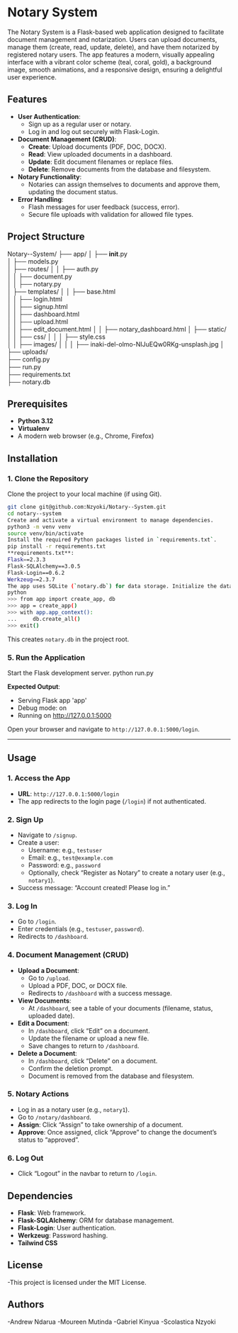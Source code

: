 # Notary System
The Notary System is a Flask-based web application designed to facilitate document management and notarization. Users can upload documents, manage them (create, read, update, delete), and have them notarized by registered notary users. The app features a modern, visually appealing interface with a vibrant color scheme (teal, coral, gold), a background image, smooth animations, and a responsive design, ensuring a delightful user experience.

## Features

- **User Authentication**:
  - Sign up as a regular user or notary.
  - Log in and log out securely with Flask-Login.
- **Document Management (CRUD)**:
  - **Create**: Upload documents (PDF, DOC, DOCX).
  - **Read**: View uploaded documents in a dashboard.
  - **Update**: Edit document filenames or replace files.
  - **Delete**: Remove documents from the database and filesystem.
- **Notary Functionality**:
  - Notaries can assign themselves to documents and approve them, updating the document status.
- **Error Handling**:
  - Flash messages for user feedback (success, error).
  - Secure file uploads with validation for allowed file types.


## Project Structure
Notary--System/
├── app/
│   ├── __init__.py          
│   ├── models.py           
│   ├── routes/
│   │   ├── auth.py          
│   │   ├── document.py     
│   │   ├── notary.py        
│   ├── templates/
│   │   ├── base.html        
│   │   ├── login.html       
│   │   ├── signup.html      
│   │   ├── dashboard.html   
│   │   ├── upload.html      
│   │   ├── edit_document.html 
│   │   ├── notary_dashboard.html 
│   ├── static/
│   │   ├── css/
│   │   │   ├── style.css    
│   │   ├── images/
│   │   │   ├── inaki-del-olmo-NIJuEQw0RKg-unsplash.jpg 
│   ├── uploads/             
├── config.py                
├── run.py                  
├── requirements.txt         
├── notary.db               

## Prerequisites

- **Python 3.12** 
- **Virtualenv**
- A modern web browser (e.g., Chrome, Firefox)


## Installation

### 1. Clone the Repository
Clone the project to your local machine (if using Git).

```bash
git clone git@github.com:Nzyoki/Notary--System.git
cd notary--system
Create and activate a virtual environment to manage dependencies.
python3 -m venv venv
source venv/bin/activate 
Install the required Python packages listed in `requirements.txt`.
pip install -r requirements.txt
**requirements.txt**:
Flask==2.3.3
Flask-SQLAlchemy==3.0.5
Flask-Login==0.6.2
Werkzeug==2.3.7
The app uses SQLite (`notary.db`) for data storage. Initialize the database by creating the necessary tables.
python
>>> from app import create_app, db
>>> app = create_app()
>>> with app.app_context():
...     db.create_all()
>>> exit()
```

This creates `notary.db` in the project root.

### 5. Run the Application
Start the Flask development server.
python run.py


**Expected Output**:

 * Serving Flask app 'app'
 * Debug mode: on
 * Running on http://127.0.0.1:5000


Open your browser and navigate to `http://127.0.0.1:5000/login`.

---

## Usage

### 1. Access the App
- **URL**: `http://127.0.0.1:5000/login`
- The app redirects to the login page (`/login`) if not authenticated.

### 2. Sign Up
- Navigate to `/signup`.
- Create a user:
  - Username: e.g., `testuser`
  - Email: e.g., `test@example.com`
  - Password: e.g., `password`
  - Optionally, check “Register as Notary” to create a notary user (e.g., `notary1`).
- Success message: “Account created! Please log in.”

### 3. Log In
- Go to `/login`.
- Enter credentials (e.g., `testuser`, `password`).
- Redirects to `/dashboard`.

### 4. Document Management (CRUD)
- **Upload a Document**:
  - Go to `/upload`.
  - Upload a PDF, DOC, or DOCX file.
  - Redirects to `/dashboard` with a success message.
- **View Documents**:
  - At `/dashboard`, see a table of your documents (filename, status, uploaded date).
- **Edit a Document**:
  - In `/dashboard`, click “Edit” on a document.
  - Update the filename or upload a new file.
  - Save changes to return to `/dashboard`.
- **Delete a Document**:
  - In `/dashboard`, click “Delete” on a document.
  - Confirm the deletion prompt.
  - Document is removed from the database and filesystem.

### 5. Notary Actions
- Log in as a notary user (e.g., `notary1`).
- Go to `/notary/dashboard`.
- **Assign**: Click “Assign” to take ownership of a document.
- **Approve**: Once assigned, click “Approve” to change the document’s status to “approved”.

### 6. Log Out
- Click “Logout” in the navbar to return to `/login`.

## Dependencies

- **Flask**: Web framework.
- **Flask-SQLAlchemy**: ORM for database management.
- **Flask-Login**: User authentication.
- **Werkzeug**: Password hashing.
- **Tailwind CSS**

## License
-This project is licensed under the MIT License. 

## Authors
-Andrew Ndarua
-Moureen Mutinda
-Gabriel Kinyua
-Scolastica Nzyoki
